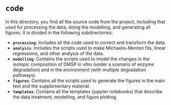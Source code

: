 # `code`

In this directory, you find all the source code from the project, including that used for processing the data, doing the modelling, and generating all figures. It is divided in the following subdirectories:

 * **`processing`**: Includes all the code used to correct and transform the data. 
 * **`analysis`**: Includes the scripts used to make Michaelis-Menten fits, linear regressions, and other analysis of the data. 
 * **`modelling`**: Contains the scripts used to model the changes in the isotopic composition of DMSP in vitro (under a scenario of enzyme degradation) and in the environment (with multiple degradation pathways).
 * **`figures`**: Contains all the scripts used to generate the figures in the main text and the supplementary material. 
  * **`templates`**: Contains all the templates (jupyter notebooks) that describe the data treatment, modelling, and figure plotting. 
